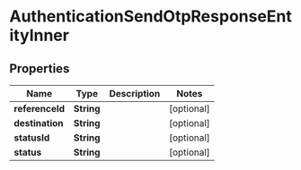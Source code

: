 

# AuthenticationSendOtpResponseEntityInner


## Properties

| Name | Type | Description | Notes |
|------------ | ------------- | ------------- | -------------|
|**referenceId** | **String** |  |  [optional] |
|**destination** | **String** |  |  [optional] |
|**statusId** | **String** |  |  [optional] |
|**status** | **String** |  |  [optional] |




